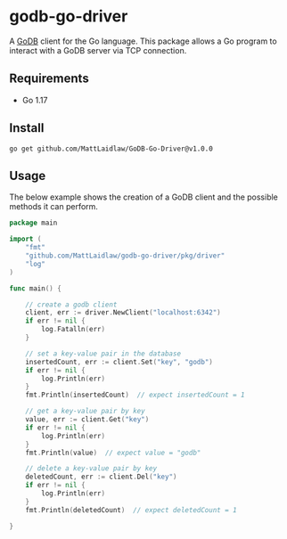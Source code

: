# godb-go-driver
A [GoDB](https://github.com/MattLaidlaw/godb) client for the Go language. This package allows a Go program to interact with a GoDB server via TCP connection.

## Requirements
* Go 1.17

## Install
```
go get github.com/MattLaidlaw/GoDB-Go-Driver@v1.0.0
```

## Usage
The below example shows the creation of a GoDB client and the possible methods it can perform.
```go
package main

import (
	"fmt"
	"github.com/MattLaidlaw/godb-go-driver/pkg/driver"
	"log"
)

func main() {

	// create a godb client
	client, err := driver.NewClient("localhost:6342")
	if err != nil {
		log.Fatalln(err)
	}

	// set a key-value pair in the database
	insertedCount, err := client.Set("key", "godb")
	if err != nil {
		log.Println(err)
	}
	fmt.Println(insertedCount)  // expect insertedCount = 1

	// get a key-value pair by key
	value, err := client.Get("key")
	if err != nil {
		log.Println(err)
	}
	fmt.Println(value)  // expect value = "godb"

	// delete a key-value pair by key
	deletedCount, err := client.Del("key")
	if err != nil {
		log.Println(err)
	}
	fmt.Println(deletedCount)  // expect deletedCount = 1

}
```
